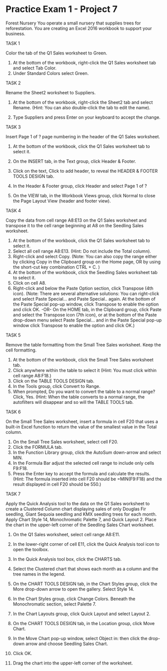 # Practice Exam 1 - Project 7
Forest Nursery
You operate a small nursery that supplies trees for reforestation. You are creating an Excel 2016 workbook to support your business.

TASK 1
 
Color the tab of the Q1 Sales worksheet to Green.

1. At the bottom of the workbook, right-click the Q1 Sales worksheet tab and select Tab Color.
2. Under Standard Colors select Green.

 

TASK 2

Rename the Sheet2 worksheet to Suppliers.

1. At the bottom of the workbook, right-click the Sheet2 tab and select Rename.
(Hint: You can also double-click the tab to edit the name).

 

2. Type Suppliers and press Enter on your keyboard to accept the change.

TASK 3

Insert Page 1 of ? page numbering in the header of the Q1 Sales worksheet.

1.  At the bottom of the workbook, click the Q1 Sales worksheet tab to select it.
2.  On the INSERT tab, in the Text group, click Header & Footer.

 

3.  Click on the text, Click to add header, to reveal the HEADER & FOOTER TOOLS DESIGN tab.
4.  In the Header & Footer group, click Header and select Page 1 of ?

 

5.  On the VIEW tab, in the Workbook Views group, click Normal to close the Page Layout View (header and footer view).

 

TASK 4

Copy the data from cell range A8:E13 on the Q1 Sales worksheet and transpose it to the cell range beginning at A8 on the Seedling Sales worksheet.

1. At the bottom of the workbook, click the Q1 Sales worksheet tab to select it.
2. Select all cell range A8:E13. (Hint: Do not include the Total column).
3. Right-click and select Copy.
(Note: You can also copy the range either by clicking Copy in the Clipboard group on the Home page, OR by using the short-cut key combination CTRL + C. )
4. At the bottom of the workbook, click the Seedling Sales worksheet tab to select it.
5. Click on cell A8.
6. Right-click and below the Paste Option section, click Transpose (4th icon).
(Note: There are several alternative solutions: You can right-click and select Paste Special... and Paste Special.. again. At the bottom of the Paste Special pop-up window, click Transpose to enable the option and click OK. -OR- On the HOME tab, in the Clipboard group, click Paste and select the Transpose icon (7th icon), or at the bottom of the Paste drop-down menu select Paste Special... and in the Paste Special pop-up window click Transpose to enable the option and click OK.)

 

TASK 5

Remove the table formatting from the Small Tree Sales worksheet. Keep the cell formatting.

1.  At the bottom of the workbook, click the Small Tree Sales worksheet tab.
2.  Click anywhere within the table to select it (Hint:  You must click within cell range A8:F18.)
3.  Click on the TABLE TOOLS DESIGN tab.
4.  In the Tools group, click Convert to Range.
5.  When prompted, Do you want to convert the table to a normal range?  Click, Yes.
(Hint:  When the table converts to a normal range, the autofilters will disappear and so will the TABLE TOOLS tab.

 

TASK 6

On the Small Tree Sales worksheet, insert a formula in cell F20 that uses a built-in Excel function to return the value of the smallest value in the Total column.

1. On the Small Tree Sales worksheet, select cell F20.
2. Click the FORMULA tab.
3. In the Function Library group, click the AutoSum down-arrow and select MIN.
4. In the Formula Bar adjust the selected cell range to include only cells F9:F18.
5. Press the Enter key to accept the formula and calculate the results.
(Hint: The formula inserted into cell F20 should be =MIN(F9:F18) and the result displayed in cell F20 should be 550.)

 

TASK 7

Apply the Quick Analysis tool to the data on the Q1 Sales worksheet to create a Clustered Column chart displaying sales of only Douglas Fir seedling, Giant Sequoia seedling and KMX seedling trees for each month. Apply Chart Style 14, Monochromatic Palette 7, and Quick Layout 2. Place the chart in the upper-left corner of the Seedling Sales Chart worksheet.

1. On the Q1 Sales worksheet, select cell range A8:E11.
2. In the lower-right corner of cell E11, click the Quick Analysis tool icon to open the toolbox.
3. In the Quick Analysis tool box, click the CHARTS tab.
4. Select the Clustered chart that shows each month as a column and the tree names in the legend.

 

5. On the CHART TOOLS DESIGN tab, in the Chart Styles group, click the More drop-down arrow to open the gallery. Select Style 14.

 

6. In the Chart Styles group, click Change Colors. Beneath the Monochromatic section, select Palette 7.

 

7. In the Chart Layouts group, click Quick Layout and select Layout 2.

 

8. On the CHART TOOLS DESIGN tab, in the Location group, click Move Chart.

 

6. In the Move Chart pop-up window, select Object in: then click the drop-down arrow and choose Seedling Sales Chart.
7. Click OK.

 

8. Drag the chart into the upper-left corner of the worksheet.
